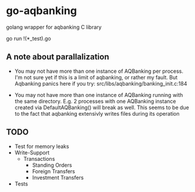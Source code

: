 go-aqbanking
============

golang wrapper for aqbanking C library

go run !(*_test).go

## A note about parallalization

- You may not have more than one instance of AQBanking per process.
  I'm not sure yet if this is a limit of aqbanking, or rather my fault.
  But Aqbanking panics here if you try: src/libs/aqbanking/banking_init.c:184

- You may not have more than one instance of AQBanking running with the same directory.
  E.g. 2 processes with one AQBanking instance created via DefaultAQBanking()
  will break as well.
  This seems to be due to the fact that aqbanking extensivly writes files during its operation

## TODO

- Test for memory leaks
- Write-Support
  - Transactions
    - Standing Orders
    - Foreign Transfers
    - Investment Transfers
- Tests